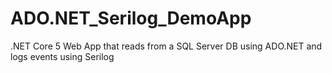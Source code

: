 # ADO.NET_Serilog_DemoApp

.NET Core 5 Web App that reads from a SQL Server DB using ADO.NET and logs events using Serilog

